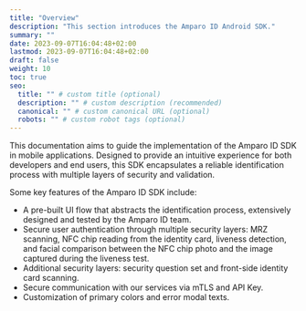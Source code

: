 ```yaml
---
title: "Overview"
description: "This section introduces the Amparo ID Android SDK."
summary: ""
date: 2023-09-07T16:04:48+02:00
lastmod: 2023-09-07T16:04:48+02:00
draft: false
weight: 10
toc: true
seo:
  title: "" # custom title (optional)
  description: "" # custom description (recommended)
  canonical: "" # custom canonical URL (optional)
  robots: "" # custom robot tags (optional)
---
```


This documentation aims to guide the implementation of the Amparo ID SDK in mobile
applications. Designed to provide an intuitive experience for both developers and end users,
this SDK encapsulates a reliable identification process with multiple layers of security and
validation.

Some key features of the Amparo ID SDK include:
- A pre-built UI flow that abstracts the identification process, extensively designed and tested by
the Amparo ID team.
- Secure user authentication through multiple security layers: MRZ scanning, NFC chip reading from
the identity card, liveness detection, and facial comparison between the NFC chip photo and the
image captured during the liveness test.
- Additional security layers: security question set and front-side identity card scanning.
- Secure communication with our services via mTLS and API Key.
- Customization of primary colors and error modal texts.

<!--
## Further reading

- Read [about how-to guides](https://diataxis.fr/how-to-guides/) in the Diátaxis framework
-->
